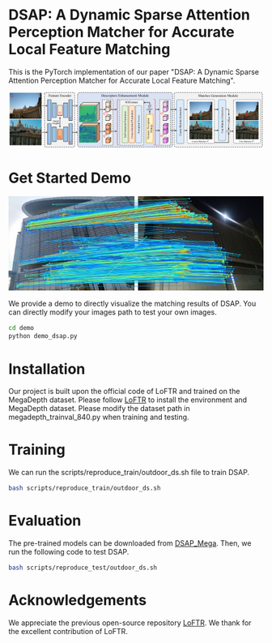 # DSAP: A Dynamic Sparse Attention Perception Matcher for Accurate Local Feature Matching
This is the PyTorch implementation of our paper "DSAP: A Dynamic Sparse Attention Perception Matcher for Accurate Local Feature Matching".

![overall](https://github.com/mooncake199809/DSAP/blob/main/assets/overall.png)


# Get Started Demo
![demo_img](https://github.com/mooncake199809/DSAP/blob/main/demo/img_res.jpg)

We provide a demo to directly visualize the matching results of DSAP.
You can directly modify your images path to test your own images.
```bash
cd demo
python demo_dsap.py
```

# Installation
Our project is built upon the official code of LoFTR and trained on the MegaDepth dataset.
Please follow [LoFTR](https://github.com/zju3dv/LoFTR) to install the environment and MegaDepth dataset.
Please modify the dataset path in megadepth_trainval_840.py when training and testing.

# Training
We can run the scripts/reproduce_train/outdoor_ds.sh file to train DSAP.
```bash
bash scripts/reproduce_train/outdoor_ds.sh
```

# Evaluation
The pre-trained models can be downloaded from [DSAP_Mega](https://1drv.ms/u/s!AsLK4P4ia2R9biMdEyi_uQ-0No0?e=kLSPnh).
Then, we run the following code to test DSAP.
```bash
bash scripts/reproduce_test/outdoor_ds.sh
```

# Acknowledgements
We appreciate the previous open-source repository [LoFTR](https://github.com/zju3dv/LoFTR).
We thank for the excellent contribution of LoFTR.

